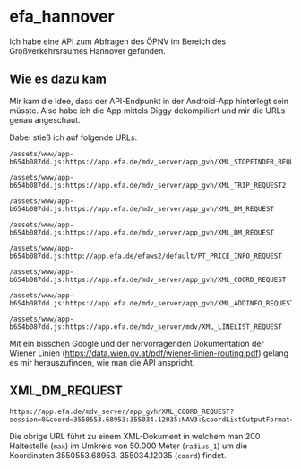 # efa_hannover
Ich habe eine API zum Abfragen des ÖPNV im Bereich des Großverkehrsraumes Hannover gefunden.

## Wie es dazu kam

Mir kam die Idee, dass der API-Endpunkt in der Android-App hinterlegt sein müsste. Also habe ich die App mittels Diggy dekompiliert und mir die URLs genau angeschaut.

Dabei stieß ich auf folgende URLs:

```
/assets/www/app-b654b087dd.js:https://app.efa.de/mdv_server/app_gvh/XML_STOPFINDER_REQUEST

/assets/www/app-b654b087dd.js:https://app.efa.de/mdv_server/app_gvh/XML_TRIP_REQUEST2

/assets/www/app-b654b087dd.js:https://app.efa.de/mdv_server/app_gvh/XML_DM_REQUEST

/assets/www/app-b654b087dd.js:https://app.efa.de/mdv_server/app_gvh/XML_DM_REQUEST

/assets/www/app-b654b087dd.js:http://app.efa.de/efaws2/default/PT_PRICE_INFO_REQUEST

/assets/www/app-b654b087dd.js:https://app.efa.de/mdv_server/app_gvh/XML_COORD_REQUEST

/assets/www/app-b654b087dd.js:https://app.efa.de/mdv_server/app_gvh/XML_ADDINFO_REQUEST

/assets/www/app-b654b087dd.js:https://app.efa.de/mdv_server/mdv/XML_LINELIST_REQUEST
```

Mit ein bisschen Google und der hervorragenden Dokumentation der Wiener Linien (https://data.wien.gv.at/pdf/wiener-linien-routing.pdf) gelang es mir herauszufinden, wie man die API anspricht.

## XML_DM_REQUEST

```
https://app.efa.de/mdv_server/app_gvh/XML_COORD_REQUEST?session=0&coord=3550553.68953:355034.12035:NAV3:&coordListOutputFormat=STRING&coordOutputFormat=NAV3&inclFilter=1&type_1=STOP&stateless=1&max=200&radius_1=50000
```

Die obrige URL führt zu einem XML-Dokument in welchem man 200 Haltestelle (`max`) im Umkreis von 50.000 Meter (`radius_1`) um die Koordinaten 3550553.68953, 355034.12035 (`coord`) findet.
